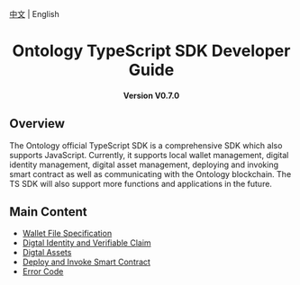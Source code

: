 
[中文](../cn/README.md) | English

<h1 align="center">Ontology TypeScript SDK Developer Guide</h1>
<h4 align="center">Version V0.7.0 </h4>

## Overview

The Ontology official TypeScript SDK is a comprehensive SDK which also supports JavaScript. Currently, it supports local wallet management, digital identity management, digital asset management, deploying and invoking smart contract as well as communicating with the Ontology blockchain. The TS SDK will also support more functions and applications in the future.

## Main Content


- [Wallet File Specification](Wallet_File_Specification.md)
- [Digtal Identity and Verifiable Claim](identity_claim.md)
- [Digtal Assets](asset.md)
- [Deploy and Invoke Smart Contract](smart_contract.md)
- [Error Code](errorcode.md)

